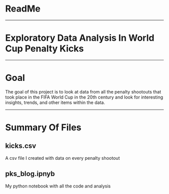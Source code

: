 # ReadMe

***

# Exploratory Data Analysis In World Cup Penalty Kicks

***

# Goal

The goal of this project is to look at data from all the penalty shootouts that took place in the FIFA World Cup in the 20th century and look for interesting insights, trends, and other items within the data.

***

# Summary Of Files

## kicks.csv

A csv file I created with data on every penalty shootout

## pks_blog.ipnyb

My python notebook with all the code and analysis